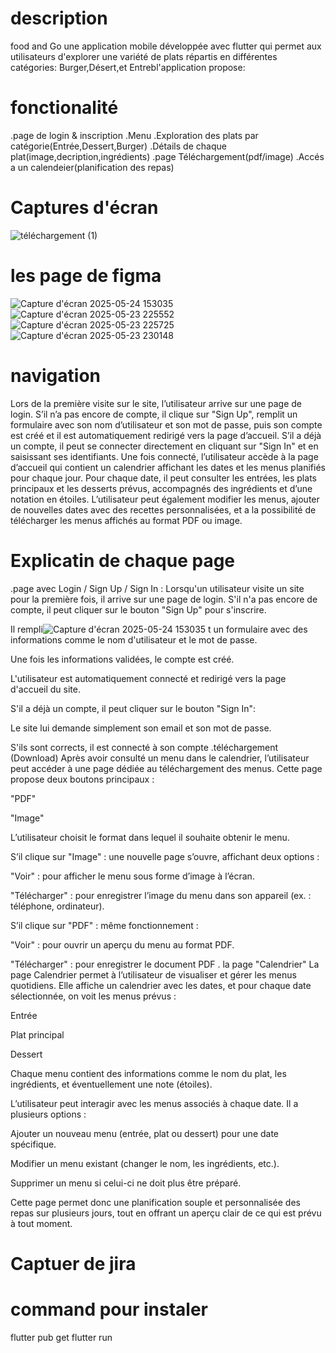 # description 

food and Go une application mobile développée avec flutter qui permet aux utilisateurs d'explorer une variété de plats répartis en différentes catégories:
Burger,Désert,et Entrebl'application propose:
# fonctionalité
.page de login & inscription
.Menu
.Exploration des plats par catégorie(Entrée,Dessert,Burger)
.Détails de chaque plat(image,decription,ingrédients)
.page Téléchargement(pdf/image)
.Accés a un calendeier(planification des repas)
# Captures d'écran


![téléchargement (1)](https://github.com/user-attachments/assets/d4bd102b-7328-48df-a9c1-0ba101c906ee)
# les page de figma 
![Capture d'écran 2025-05-24 153035](https://github.com/user-attachments/assets/e8e44c9f-e098-47b3-99ea-838a99ecbbfa)
![Capture d'écran 2025-05-23 225552](https://github.com/user-attachments/assets/88aab058-453a-4194-bb0c-442093ff8940)
![Capture d'écran 2025-05-23 225725](https://github.com/user-attachments/assets/4c6dabde-8c31-4327-9364-e8d608c817b6)
![Capture d'écran 2025-05-23 230148](https://github.com/user-attachments/assets/a68336f5-67fc-41fe-9697-1c88536b50c2)
# navigation 
Lors de la première visite sur le site, l’utilisateur arrive sur une page de login. S’il n’a pas encore de compte, il clique sur "Sign Up", remplit un formulaire avec son nom d’utilisateur et son mot de passe, puis son compte est créé et il est automatiquement redirigé vers la page d’accueil. S’il a déjà un compte, il peut se connecter directement en cliquant sur "Sign In" et en saisissant ses identifiants. Une fois connecté, l’utilisateur accède à la page d’accueil qui contient un calendrier affichant les dates et les menus planifiés pour chaque jour. Pour chaque date, il peut consulter les entrées, les plats principaux et les desserts prévus, accompagnés des ingrédients et d’une notation en étoiles. L’utilisateur peut également modifier les menus, ajouter de nouvelles dates avec des recettes personnalisées, et a la possibilité de télécharger les menus affichés au format PDF ou image.
# Explicatin de chaque page
.page avec Login / Sign Up / Sign In :
Lorsqu'un utilisateur visite un site pour la première fois, il arrive sur une page de login.
S'il n'a pas encore de compte, il peut cliquer sur le bouton "Sign Up" pour s'inscrire.

Il rempli![Capture d'écran 2025-05-24 153035](https://github.com/user-attachments/assets/fb7d8c0f-56c8-43c0-a495-2d8c42329386)
t un formulaire avec des informations comme le nom d'utilisateur et le mot de passe.

Une fois les informations validées, le compte est créé.

L'utilisateur est automatiquement connecté et redirigé vers la page d'accueil du site.

S'il a déjà un compte, il peut cliquer sur le bouton "Sign In":

Le site lui demande simplement son email et son mot de passe.

S'ils sont corrects, il est connecté à son compte
.téléchargement (Download)
Après avoir consulté un menu dans le calendrier, l’utilisateur peut accéder à une page dédiée au téléchargement des menus. Cette page propose deux boutons principaux :

"PDF"

"Image"

L’utilisateur choisit le format dans lequel il souhaite obtenir le menu.

S’il clique sur "Image" : une nouvelle page s’ouvre, affichant deux options :

"Voir" : pour afficher le menu sous forme d’image à l’écran.

"Télécharger" : pour enregistrer l’image du menu dans son appareil (ex. : téléphone, ordinateur).

S’il clique sur "PDF" : même fonctionnement :

"Voir" : pour ouvrir un aperçu du menu au format PDF.

"Télécharger" : pour enregistrer le document PDF
. la page "Calendrier"
La page Calendrier permet à l’utilisateur de visualiser et gérer les menus quotidiens. Elle affiche un calendrier avec les dates, et pour chaque date sélectionnée, on voit les menus prévus :

Entrée

Plat principal

Dessert

Chaque menu contient des informations comme le nom du plat, les ingrédients, et éventuellement une note (étoiles).

L’utilisateur peut interagir avec les menus associés à chaque date. Il a plusieurs options :

Ajouter un nouveau menu (entrée, plat ou dessert) pour une date spécifique.

Modifier un menu existant (changer le nom, les ingrédients, etc.).

Supprimer un menu si celui-ci ne doit plus être préparé.

Cette page permet donc une planification souple et personnalisée des repas sur plusieurs jours, tout en offrant un aperçu clair de ce qui est prévu à tout moment.
# Captuer de jira 


# command pour instaler
flutter pub get
flutter run 








